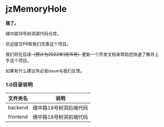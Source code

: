 # jzMemoryHole
**摆了。**



缙中路18号树洞源代码仓库。

欢迎提交PR帮我们完善这个项目。

我们将在后续~~（预计为2022年1月15号）~~更新一个开发文档来帮助您快速了解并上手这个项目。

如果有什么建议务必发issue与我们反馈。

### 1.0目录说明

| 文件夹名 | 说明                   |
| -------- | ---------------------- |
| backend  | 缙中路18号树洞后端代码 |
| frontend | 缙中路18号树洞前端代码 |

